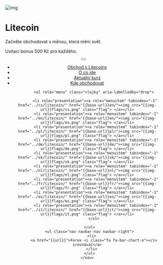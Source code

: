 <div class="jumbotron" markdown="1">

![img]({{img-url}}litecoin.png)

# Litecoin

Začněte obchodovat s měnou, která mění svět.

Uvítací bonus 500 Kč pro každého.

</div>
<header class="navbar navbar-static-top navbar-inverse navbar-sticky" id="top" role="banner">
  <div class="container">
    <div class="navbar-header">
      <button class="navbar-toggle collapsed" type="button" data-toggle="collapse" data-target=".navbar-collapse">
        <span class="icon-bar"></span>
        <span class="icon-bar"></span>
        <span class="icon-bar"></span>
      </button>
    </div>
    <nav class="navbar-collapse collapse" role="navigation" style="height: 1px;" id="scrollpsy">
      <ul class="nav navbar-nav">
        <li class="active">
          <a href="#top"> Obchod s Litecoiny</a>
        </li>
        <li>
          <a href="#section-1">O co jde</a>
        </li>
        <li>
          <a href="#section-2">Aktuální kurz</a>
        </li>
        <li>
          <a href="#section-3">Kde obchodovat</a>
        </li>
		 
          <ul role="menu" class="vlajky" aria-labelledby="drop">
		  
		   <li role="presentation"><a role="menuitem" tabindex="-1" href="../cs/litecoin/" href="{{base-url}}en/"><img src="{{img-url}}flags/cs.png" class="flag"> </a></li>
            <li role="presentation"><a role="menuitem" tabindex="-1" href="../en/litecoin/" href="{{base-url}}en/"><img src="{{img-url}}flags/en.png" class="flag"> </a></li>
            <li role="presentation"><a role="menuitem" tabindex="-1" href="../pl/litecoin/" href="{{base-url}}pl/"><img src="{{img-url}}flags/pl.png" class="flag"> </a></li>
            <li role="presentation"><a role="menuitem" tabindex="-1" href="../de/litecoin/" href="{{base-url}}de/"><img src="{{img-url}}flags/de.png" class="flag"> </a></li>
            <li role="presentation"><a role="menuitem" tabindex="-1" href="../sk/litecoin/" href="{{base-url}}sk/"><img src="{{img-url}}flags/sk.png" class="flag"> </a></li>
            <li role="presentation"><a role="menuitem" tabindex="-1" href="../nl/litecoin/" href="{{base-url}}nl/"><img src="{{img-url}}flags/nl.png" class="flag"> </a></li>
            <li role="presentation"><a role="menuitem" tabindex="-1" href="../fr/litecoin/" href="{{base-url}}fr/"><img src="{{img-url}}flags/fr.png" class="flag"> </a></li>
            <li role="presentation"><a role="menuitem" tabindex="-1" href="../es/litecoin/" href="{{base-url}}es/"><img src="{{img-url}}flags/es.png" class="flag"> </a></li>
            <li role="presentation"><a role="menuitem" tabindex="-1" href="../it/litecoin/" href="{{base-url}}it/"><img src="{{img-url}}flags/it.png" class="flag"> </a></li>
          </ul>
       
      </ul>
      <ul class="nav navbar-nav navbar-right">
        <li>
          <a href="{{url}}">Forex <i class="fa fa-bar-chart-o"></i> srovnávač</a>
        </li>
      </ul>
    </nav>
  </div>
</header>